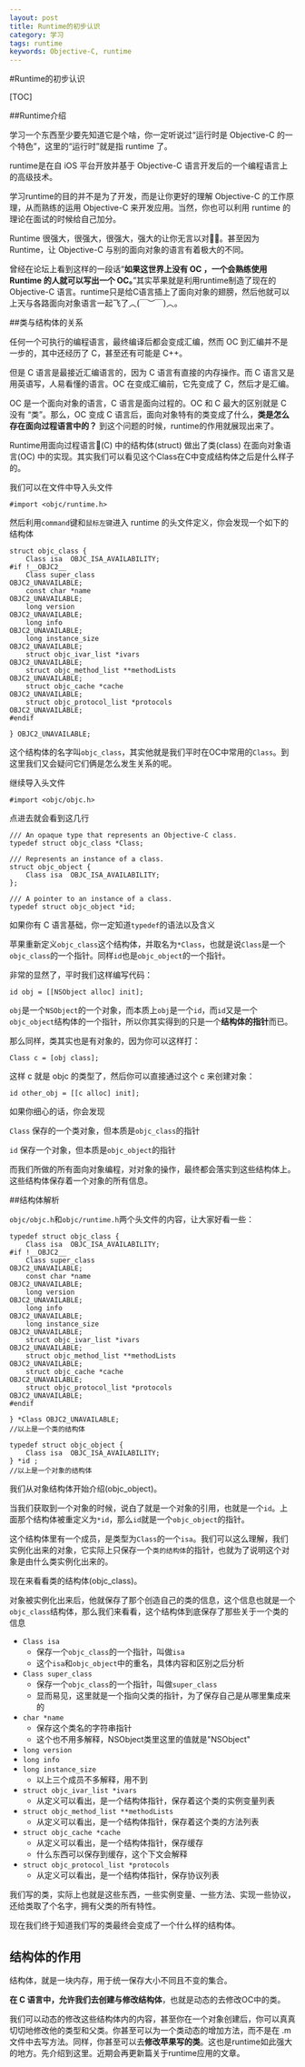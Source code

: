 ```yaml
---
layout: post
title: Runtime的初步认识
category: 学习
tags: runtime
keywords: Objective-C, runtime
---
```


#Runtime的初步认识

[TOC]

##Runtime介绍

学习一个东西至少要先知道它是个啥，你一定听说过“运行时是 Objective-C 的一个特色”，这里的“运行时”就是指 runtime 了。

runtime是在自 iOS 平台开放并基于 Objective-C 语言开发后的一个编程语言上的高级技术。

学习runtime的目的并不是为了开发，而是让你更好的理解 Objective-C 的工作原理，从而熟练的运用 Objective-C 来开发应用。当然，你也可以利用 runtime 的理论在面试的时候给自己加分。

Runtime 很强大，很强大，很强大，强大的让你无言以对。甚至因为 Runtime，让 Objective-C 与别的面向对象的语言有着极大的不同。

曾经在论坛上看到这样的一段话“**如果这世界上没有 OC ，一个会熟练使用 Runtime 的人就可以写出一个 OC。**”其实苹果就是利用runtime制造了现在的Objective-C 语言。runtime只是给C语言插上了面向对象的翅膀，然后他就可以上天与各路面向对象语言一起飞了︿(￣︶￣)︿。

##类与结构体的关系

任何一个可执行的编程语言，最终编译后都会变成汇编，然而 OC 到汇编并不是一步的，其中还经历了 C，甚至还有可能是 C++。

但是 C 语言是最接近汇编语言的，因为 C 语言有直接的内存操作。而 C 语言又是用英语写，人易看懂的语言。OC 在变成汇编前，它先变成了 C，然后才是汇编。

OC 是一个面向对象的语言，C 语言是面向过程的。OC 和 C 最大的区别就是 C 没有 “类”。那么，OC 变成 C 语言后，面向对象特有的类变成了什么，**类是怎么存在面向过程语言中的？** 到这个问题的时候，runtime的作用就展现出来了。

Runtime用面向过程语言(C) 中的结构体(struct) 做出了类(class) 在面向对象语言(OC) 中的实现。其实我们可以看见这个Class在C中变成结构体之后是什么样子的。

我们可以在文件中导入头文件
```
#import <objc/runtime.h>
```
然后利用`command`键和`鼠标左键`进入 runtime 的头文件定义，你会发现一个如下的结构体
```
struct objc_class {
    Class isa  OBJC_ISA_AVAILABILITY;
#if !__OBJC2__
    Class super_class                                        OBJC2_UNAVAILABLE;
    const char *name                                         OBJC2_UNAVAILABLE;
    long version                                             OBJC2_UNAVAILABLE;
    long info                                                OBJC2_UNAVAILABLE;
    long instance_size                                       OBJC2_UNAVAILABLE;
    struct objc_ivar_list *ivars                             OBJC2_UNAVAILABLE;
    struct objc_method_list **methodLists                    OBJC2_UNAVAILABLE;
    struct objc_cache *cache                                 OBJC2_UNAVAILABLE;
    struct objc_protocol_list *protocols                     OBJC2_UNAVAILABLE;
#endif

} OBJC2_UNAVAILABLE;
```
这个结构体的名字叫`objc_class`，其实他就是我们平时在OC中常用的`Class`。到这里我们又会疑问它们俩是怎么发生关系的呢。

继续导入头文件
```
#import <objc/objc.h>
```
点进去就会看到这几行
```
/// An opaque type that represents an Objective-C class.
typedef struct objc_class *Class;

/// Represents an instance of a class.
struct objc_object {
    Class isa  OBJC_ISA_AVAILABILITY;
};

/// A pointer to an instance of a class.
typedef struct objc_object *id;
```
如果你有 C 语言基础，你一定知道`typedef`的语法以及含义

苹果重新定义`objc_class`这个结构体，并取名为`*Class`，也就是说`Class`是一个 `objc_class`的一个指针。同样`id`也是`objc_object`的一个指针。

非常的显然了，平时我们这样编写代码：

```
id obj = [[NSObject alloc] init];
```

`obj`是一个`NSObject`的一个对象，而本质上`obj`是一个`id`，而`id`又是一个`objc_object`结构体的一个指针，所以你其实得到的只是一个**结构体的指针**而已。

那么同样，类其实也是有对象的，因为你可以这样打：

```
Class c = [obj class];
```

这样 c 就是 objc 的类型了，然后你可以直接通过这个 c 来创建对象：

```
id other_obj = [[c alloc] init];
```

如果你细心的话，你会发现 

`Class` 保存的一个类对象，但本质是`objc_class`的指针

`id` 保存一个对象，但本质是`objc_object`的指针

而我们所做的所有面向对象编程，对对象的操作，最终都会落实到这些结构体上。这些结构体保存着一个对象的所有信息。

##结构体解析

`objc/objc.h`和`objc/runtime.h`两个头文件的内容，让大家好看一些：

```
typedef struct objc_class {
    Class isa  OBJC_ISA_AVAILABILITY;
#if !__OBJC2__
    Class super_class                                        OBJC2_UNAVAILABLE;
    const char *name                                         OBJC2_UNAVAILABLE;
    long version                                             OBJC2_UNAVAILABLE;
    long info                                                OBJC2_UNAVAILABLE;
    long instance_size                                       OBJC2_UNAVAILABLE;
    struct objc_ivar_list *ivars                             OBJC2_UNAVAILABLE;
    struct objc_method_list **methodLists                    OBJC2_UNAVAILABLE;
    struct objc_cache *cache                                 OBJC2_UNAVAILABLE;
    struct objc_protocol_list *protocols                     OBJC2_UNAVAILABLE;
#endif

} *Class OBJC2_UNAVAILABLE;
//以上是一个类的结构体

typedef struct objc_object {
    Class isa  OBJC_ISA_AVAILABILITY;
} *id ;
//以上是一个对象的结构体

```
我们从对象结构体开始介绍(objc_object)。

当我们获取到一个对象的时候，说白了就是一个对象的引用，也就是一个`id`。上面那个结构体被重定义为`*id`，那么`id`就是一个`objc_object`的指针。

这个结构体里有一个成员，是类型为`Class`的一个`isa`。我们可以这么理解，我们实例化出来的对象，它实际上只保存一个`类的结构体`的指针，也就为了说明这个对象是由什么类实例化出来的。

现在来看看类的结构体(objc_class)。

对象被实例化出来后，他就保存了那个创造自己的类的信息，这个信息也就是一个`objc_class`结构体，那么我们来看看，这个结构体到底保存了那些关于一个类的信息

* `Class isa` 
	* 保存一个`objc_class`的一个指针，叫做`isa`
	* 这个`isa`和`objc_object`中的重名，具体内容和区别之后分析
* `Class super_class`
	* 保存一个`objc_class`的一个指针，叫做`super_class`
	* 显而易见，这里就是一个指向父类的指针，为了保存自己是从哪里集成来的
* `char *name`
	* 保存这个类名的字符串指针
	* 这个也不用多解释，NSObject类里这里的值就是"NSObject"
* `long version`
* `long info`
* `long instance_size`
	* 以上三个成员不多解释，用不到
* `struct objc_ivar_list *ivars` 
	* 从定义可以看出，是一个结构体指针，保存着这个类的实例变量列表
* `struct objc_method_list **methodLists`
	* 从定义可以看出，是一个结构体指针，保存着这个类的方法列表
* `struct objc_cache *cache` 
	* 从定义可以看出，是一个结构体指针，保存缓存
	* 什么东西可以保存到缓存，这个下文会解释
* `struct objc_protocol_list *protocols`
	* 从定义可以看出，是一个结构体指针，保存协议列表

我们写的类，实际上也就是这些东西，一些实例变量、一些方法、实现一些协议，还给类取了个名字，拥有父类的所有特性。

现在我们终于知道我们写的类最终会变成了一个什么样的结构体。

## 结构体的作用

结构体，就是一块内存，用于统一保存大小不同且不变的集合。

**在 C 语言中，允许我们去创建与修改结构体**，也就是动态的去修改OC中的类。

我们可以动态的修改这些结构体内的内容，甚至你在一个对象创建后，你可以真真切切地修改他的类型和父类。你甚至可以为一个类动态的增加方法，而不是在 .m 文件中去写方法。同样，你甚至可以去**修改苹果写的类**。这也是runtime如此强大的地方。先介绍到这里。近期会再更新篇关于runtime应用的文章。